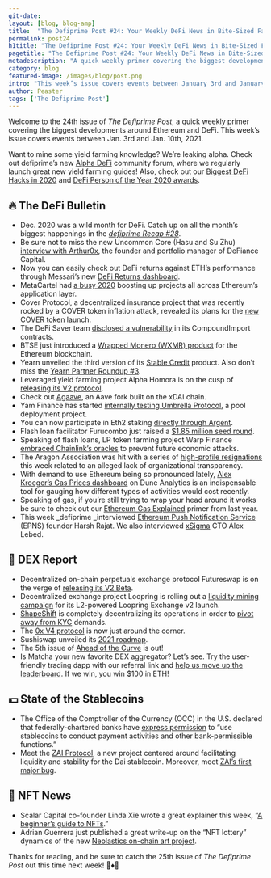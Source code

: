 ```yaml
---
git-date:
layout: [blog, blog-amp]
title:  "The Defiprime Post #24: Your Weekly DeFi News in Bite-Sized Fashion"
permalink: post24
h1title: "The Defiprime Post #24: Your Weekly DeFi News in Bite-Sized Fashion"
pagetitle: "The Defiprime Post #24: Your Weekly DeFi News in Bite-Sized Fashion"
metadescription: "A quick weekly primer covering the biggest developments around Ethereum and DeFi. This week’s issue covers events between January 3rd and January 10th, 2021"
category: blog
featured-image: /images/blog/post.png
intro: "This week’s issue covers events between January 3rd and January 10th, 2021"
author: Peaster
tags: ['The Defiprime Post']
---
```

Welcome to the 24th issue of _The Defiprime Post_, a quick weekly primer covering the biggest developments around Ethereum and DeFi. This week’s issue covers events between Jan. 3rd and Jan. 10th, 2021.

Want to mine some yield farming knowledge? We’re leaking alpha. Check out defiprime’s new [Alpha DeFi](https://alpha.defiprime.com/c/yield-farming/6) community forum, where we regularly launch great new yield farming guides! Also, check out our [Biggest DeFi Hacks in 2020](https://defiprime.com/hacks2020) and [DeFi Person of the Year 2020 awards](https://defiprime.com/defi-person-2020).


## 🔥 The DeFi Bulletin

*   Dec. 2020 was a wild month for DeFi. Catch up on all the month’s biggest happenings in the _[defiprime Recap #28](https://defiprime.substack.com/p/defiprime-28-recap-of-defi-space)_. 
*   Be sure not to miss the new Uncommon Core (Hasu and Su Zhu) [interview with Arthur0x](https://anchor.fm/uncommoncore/episodes/17-Defi-Top-20-with-Arthur0x--Su-Zhu-and-Hasu-eofj2n), the founder and portfolio manager of DeFiance Capital. 
*   Now you can easily check out DeFi returns against ETH’s performance through Messari’s new [DeFi Returns dashboard](https://messari.io/screener/defi-returns-8B8ADB56). 
*   MetaCartel had [a busy 2020](https://medium.com/metacartel/metacartel-2020-recap-1980524ad8da) boosting up projects all across Ethereum’s application layer. 
*   Cover Protocol, a decentralized insurance project that was recently rocked by a COVER token inflation attack, revealed its plans for the [new COVER token](https://coverprotocol.medium.com/new-cover-token-launch-19f421cb507d) launch. 
*   The DeFi Saver team [disclosed a vulnerability](https://medium.com/defi-saver/disclosing-a-recently-discovered-vulnerability-d88e3b5cb67) in its CompoundImport contracts. 
*   BTSE just introduced a [Wrapped Monero (WXMR) product](https://blog.btse.com/introducing-wrapped-monero/) for the Ethereum blockchain. 
*   Yearn unveiled the third version of its [Stable Credit](https://andrecronje.medium.com/collateralized-stable-yield-credit-2ea65a50c7e5) product. Also don’t miss the [Yearn Partner Roundup #3](https://medium.com/yearn-partner-roundup/yearn-partner-roundup-3-9f1ac9541c7). 
*   Leveraged yield farming project Alpha Homora is on the cusp of [releasing its V2 protocol](https://blog.alphafinance.io/alpha-homora-v2-is-coming-to-town/). 
*   Check out [Agaave](https://forum.1hive.org/t/announcing-agaave-aave-on-xdai/1792), an Aave fork built on the xDAI chain. 
*   Yam Finance has started [internally testing Umbrella Protocol](https://medium.com/yam-finance/umbrella-internal-alpha-75f62c58974f), a pool deployment project. 
*   You can now participate in Eth2 staking [directly through Argent](https://www.argent.xyz/blog/liquid-eth-staking-in-argent/). 
*   Flash loan facilitator Furucombo just raised a [$1.85 million seed round](https://medium.com/furucombo/announcing-1-85-million-seed-round-9a7a9beb25e7). 
*   Speaking of flash loans, LP token farming project Warp Finance [embraced Chainlink’s oracles](https://cointelegraph.com/news/warp-finance-adds-chainlink-oracles-to-protect-against-flash-loans) to prevent future economic attacks. 
*   The Aragon Association was hit with a series of [high-profile resignations](https://www.coindesk.com/decentralized-court-aragon-association-hit-with-flurry-of-resignations) this week related to an alleged lack of organizational transparency. 
*   With demand to use Ethereum being so pronounced lately, [Alex Kroeger’s Gas Prices dashboard](https://duneanalytics.com/kroeger0x/gas-prices) on Dune Analytics is an indispensable tool for gauging how different types of activities would cost recently.
*   Speaking of gas, if you’re still trying to wrap your head around it works be sure to check out our [Ethereum Gas Explained](https://defiprime.com/gas) primer from last year. 
*   This week _defiprime _interviewed [Ethereum Push Notification Service](https://defiprime.com/ethereum-push-notification-service) (EPNS) founder Harsh Rajat. We also interviewed [xSigma](https://defiprime.com/xsigma) CTO Alex Lebed. 


## 💱 DEX Report

*   Decentralized on-chain perpetuals exchange protocol Futureswap is on the verge of [releasing its V2 Beta](https://medium.com/futureswap/announcing-futureswap-v2-on-chain-perpetuals-with-live-pricing-e6a440939033). 
*   Decentralized exchange project Loopring is rolling out a [liquidity mining campaign](https://medium.com/loopring-protocol/loopring-to-launch-amm-liquidity-mining-on-layer-2-6cabbcf4801c) for its L2-powered Loopring Exchange v2 launch. 
*   [ShapeShift](https://www.coindesk.com/shapeshift-going-full-defi-lose-kyc-rules) is completely decentralizing its operations in order to [pivot away from KYC](https://erikvoorhees.medium.com/no-more-kyc-with-shapeshift-6d95a3e63ddf) demands. 
*   The [0x V4 protocol](https://blog.0xproject.com/announcing-the-0x-v4-vote-8117e6dad82c) is now just around the corner. 
*   Sushiswap unveiled its [2021 roadmap](https://sushiswapchef.medium.com/2021-3e1f45cf86a2). 
*   The 5th issue of [Ahead of the Curve](https://news.curve.fi/ahead-of-the-curve-005/) is out!
*   Is Matcha your new favorite DEX aggregator? Let’s see. Try the user-friendly trading dapp with our referral link and [help us move up the leaderboard](https://matcha.xyz/referral/defiprime). If we win, you win $100 in ETH!


## 💵 State of the Stablecoins

*   The Office of the Comptroller of the Currency (OCC) in the U.S. declared that federally-chartered banks have [express permission](https://www.occ.gov/news-issuances/news-releases/2021/nr-occ-2021-2.html) to “use stablecoins to conduct payment activities and other bank-permissible functions.”
*   Meet the [ZAI Protocol](https://zaifinance.medium.com/the-zai-protocol-dcbf22007a3a), a new project centered around facilitating liquidity and stability for the Dai stablecoin. Moreover, meet [ZAI’s first major bug](https://pastebin.com/jrPFezBD). 


## 💎 NFT News

*   Scalar Capital co-founder Linda Xie wrote a great explainer this week, “[A beginner’s guide to NFTs](https://linda.mirror.xyz/df649d61efb92c910464a4e74ae213c4cab150b9cbcc4b7fb6090fc77881a95d).”
*   Adrian Guerrera just published a great write-up on the “NFT lottery” dynamics of the new [Neolastics on-chain art project](https://adrian-g.medium.com/how-rare-is-rare-playing-the-nft-lottery-with-neolastics-5943bc72818c). 


Thanks for reading, and be sure to catch the 25th issue of _The Defiprime Post_ out this time next week! 👋♦️👋
